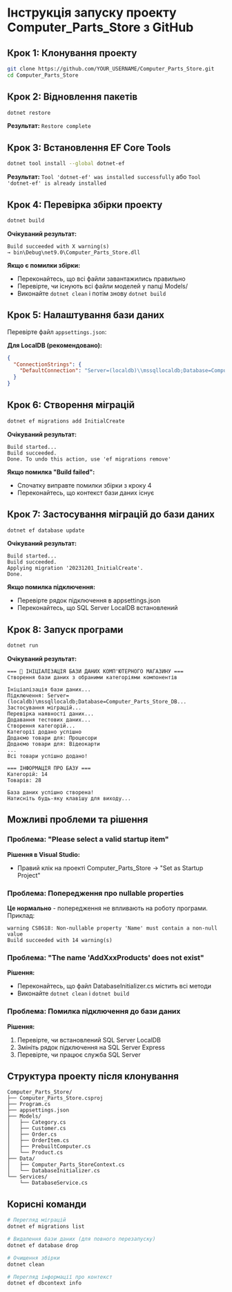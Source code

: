﻿# Інструкція запуску проекту Computer_Parts_Store з GitHub

## Крок 1: Клонування проекту
```bash
git clone https://github.com/YOUR_USERNAME/Computer_Parts_Store.git
cd Computer_Parts_Store
```

## Крок 2: Відновлення пакетів
```bash
dotnet restore
```
**Результат:** `Restore complete`

## Крок 3: Встановлення EF Core Tools
```bash
dotnet tool install --global dotnet-ef
```
**Результат:** `Tool 'dotnet-ef' was installed successfully` або `Tool 'dotnet-ef' is already installed`

## Крок 4: Перевірка збірки проекту
```bash
dotnet build
```
**Очікуваний результат:**
```
Build succeeded with X warning(s)
→ bin\Debug\net9.0\Computer_Parts_Store.dll
```

**Якщо є помилки збірки:**
- Переконайтесь, що всі файли завантажились правильно
- Перевірте, чи існують всі файли моделей у папці Models/
- Виконайте `dotnet clean` і потім знову `dotnet build`

## Крок 5: Налаштування бази даних
Перевірте файл `appsettings.json`:

**Для LocalDB (рекомендовано):**
```json
{
  "ConnectionStrings": {
    "DefaultConnection": "Server=(localdb)\\mssqllocaldb;Database=Computer_Parts_Store_DB;Trusted_Connection=true;MultipleActiveResultSets=true"
  }
}
```

## Крок 6: Створення міграцій
```bash
dotnet ef migrations add InitialCreate
```
**Очікуваний результат:**
```
Build started...
Build succeeded.
Done. To undo this action, use 'ef migrations remove'
```

**Якщо помилка "Build failed":**
- Спочатку виправте помилки збірки з кроку 4
- Переконайтесь, що контекст бази даних існує

## Крок 7: Застосування міграцій до бази даних
```bash
dotnet ef database update
```
**Очікуваний результат:**
```
Build started...
Build succeeded.
Applying migration '20231201_InitialCreate'.
Done.
```

**Якщо помилка підключення:**
- Перевірте рядок підключення в appsettings.json
- Переконайтесь, що SQL Server LocalDB встановлений

## Крок 8: Запуск програми
```bash
dotnet run
```

**Очікуваний результат:**
```
=== 🚀 ІНІЦІАЛІЗАЦІЯ БАЗИ ДАНИХ КОМП'ЮТЕРНОГО МАГАЗИНУ ===
Створення бази даних з обраними категоріями компонентів

Ініціалізація бази даних...
Підключення: Server=(localdb)\mssqllocaldb;Database=Computer_Parts_Store_DB...
Застосування міграцій...
Перевірка наявності даних...
Додавання тестових даних...
Створення категорій...
Категорії додано успішно
Додаємо товари для: Процесори
Додаємо товари для: Відеокарти
...
Всі товари успішно додано!

=== ІНФОРМАЦІЯ ПРО БАЗУ ===
Категорій: 14
Товарів: 28

База даних успішно створена!
Натисніть будь-яку клавішу для виходу...
```

## Можливі проблеми та рішення

### Проблема: "Please select a valid startup item"
**Рішення в Visual Studio:**
- Правий клік на проекті Computer_Parts_Store → "Set as Startup Project"

### Проблема: Попередження про nullable properties
**Це нормально** - попередження не впливають на роботу програми. Приклад:
```
warning CS8618: Non-nullable property 'Name' must contain a non-null value
Build succeeded with 14 warning(s)
```

### Проблема: "The name 'AddXxxProducts' does not exist"
**Рішення:**
- Переконайтесь, що файл DatabaseInitializer.cs містить всі методи
- Виконайте `dotnet clean` і `dotnet build`

### Проблема: Помилка підключення до бази даних
**Рішення:**
1. Перевірте, чи встановлений SQL Server LocalDB
2. Змініть рядок підключення на SQL Server Express
3. Перевірте, чи працює служба SQL Server

## Структура проекту після клонування
```
Computer_Parts_Store/
├── Computer_Parts_Store.csproj
├── Program.cs
├── appsettings.json
├── Models/
│   ├── Category.cs
│   ├── Customer.cs
│   ├── Order.cs
│   ├── OrderItem.cs
│   ├── PrebuiltComputer.cs
│   └── Product.cs
├── Data/
│   ├── Computer_Parts_StoreContext.cs
│   └── DatabaseInitializer.cs
└── Services/
    └── DatabaseService.cs
```

## Корисні команди

```bash
# Перегляд міграцій
dotnet ef migrations list

# Видалення бази даних (для повного перезапуску)
dotnet ef database drop

# Очищення збірки
dotnet clean

# Перегляд інформації про контекст
dotnet ef dbcontext info
```
